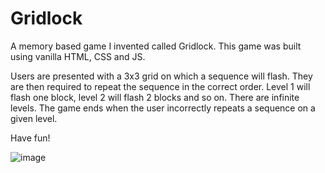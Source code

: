 # Gridlock
A memory based game I invented called Gridlock. This game was built using vanilla HTML, CSS and JS.

Users are presented with a 3x3 grid on which a sequence will flash. They are then required to repeat the sequence in the correct order.
Level 1 will flash one block, level 2 will flash 2 blocks and so on. There are infinite levels. The game ends when the user incorrectly repeats a sequence on a given level.

Have fun!

![image](https://github.com/stephenkettley/gridlock/assets/109079565/e8c4e114-d113-46f5-94d9-86fe5ea1ad22)

